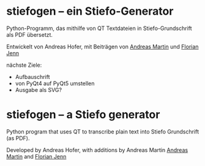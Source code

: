 # stiefogen – ein Stiefo-Generator

Python-Programm, das mithilfe von QT Textdateien in Stiefo-Grundschrift als PDF übersetzt.

Entwickelt von Andreas Hofer, mit Beiträgen von [Andreas Martin](https://github.com/AndreasMartin72) und [Florian Jenn](https://github.com/effjot)

nächste Ziele:

 * Aufbauschrift
 * von PyQt4 auf PyQt5 umstellen
 * Ausgabe als SVG?


# stiefogen – a Stiefo generator

Python program that uses QT to transcribe plain text into Stiefo Grundschrift (as PDF).

Developed by Andreas Hofer, with additions by Andreas Martin [Andreas Martin](https://github.com/AndreasMartin72) and [Florian Jenn](https://github.com/effjot)
